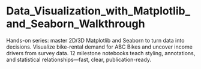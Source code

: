 # Data_Visualization_with_Matplotlib_and_Seaborn_Walkthrough
Hands-on series: master 2D/3D Matplotlib and Seaborn to turn data into decisions. Visualize bike-rental demand for ABC Bikes and uncover income drivers from survey data. 12 milestone notebooks teach styling, annotations, and statistical relationships—fast, clear, publication-ready.
